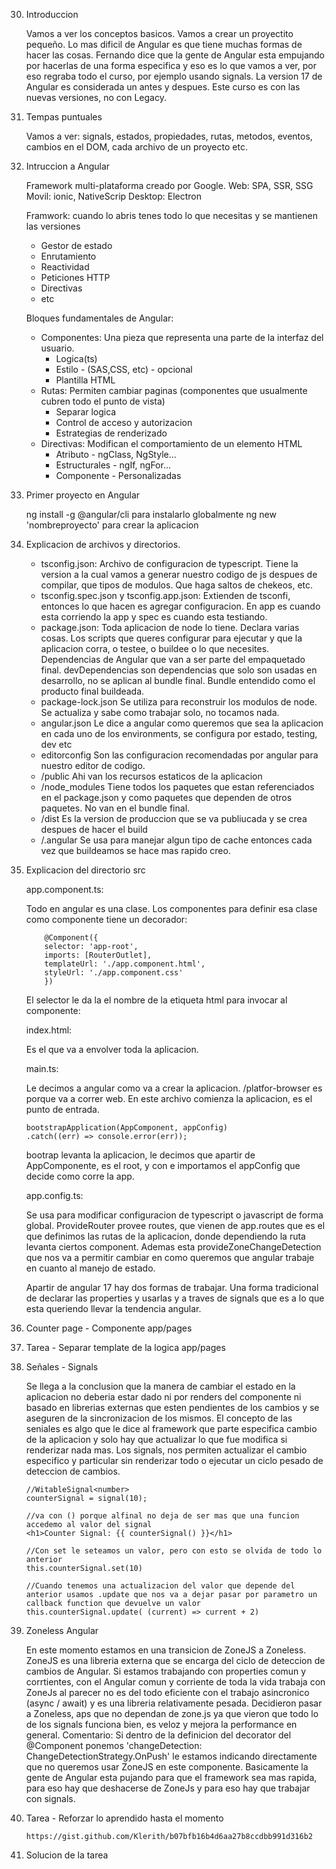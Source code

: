 30. Introduccion

    Vamos a ver los conceptos basicos. Vamos a crear un proyectito pequeño. Lo mas dificil de Angular es que tiene muchas formas de hacer las cosas. Fernando dice que la gente de Angular esta empujando por hacerlas de una forma especifica y eso es lo que vamos a ver, por eso regraba todo el curso, por ejemplo usando signals. La version 17 de Angular es considerada un antes y despues. Este curso es con las nuevas versiones, no con Legacy.
    
31. Tempas puntuales
    
    Vamos a ver: signals, estados, propiedades, rutas, metodos, eventos, cambios en el DOM, cada archivo de un proyecto etc.

32. Intruccion a Angular

    Framework multi-plataforma creado por Google.
    Web: SPA, SSR, SSG
    Movil: ionic, NativeScrip
    Desktop: Electron 

    Framwork: cuando lo abris tenes todo lo que necesitas y se mantienen las versiones
    -   Gestor de estado
    -   Enrutamiento
    -   Reactividad
    -   Peticiones HTTP
    -   Directivas
    -   etc

    Bloques fundamentales de Angular:
    -   Componentes: Una pieza que representa una parte de la interfaz del usuario.
        - Logica(ts)
        - Estilo - (SAS,CSS, etc) - opcional
        - Plantilla HTML
    -   Rutas: Permiten cambiar paginas (componentes que usualmente cubren todo el punto de vista)
        - Separar logica
        - Control de acceso y autorizacion
        - Estrategias de renderizado
    -   Directivas: Modifican el comportamiento de un elemento HTML
        - Atributo - ngClass, NgStyle...
        - Estructurales - ngIf, ngFor...
        - Componente - Personalizadas

33. Primer proyecto en Angular

    ng install -g @angular/cli para instalarlo globalmente
    ng new 'nombreproyecto' para crear la aplicacion

34. Explicacion de archivos y directorios. 

    - tsconfig.json:
        Archivo de configuracion de typescript. Tiene la version a la cual vamos a generar nuestro codigo de js despues de compilar, que tipos de modulos. Que haga saltos de chekeos, etc. 
    - tsconfig.spec.json y tsconfig.app.json:
        Extienden de tsconfi, entonces lo que hacen es agregar configuracion. En app es cuando esta corriendo la app y spec es cuando esta testiando.
    - package.json:
        Toda aplicacion de node lo tiene.  Declara varias cosas. Los scripts que queres configurar para ejecutar y que la aplicacion corra, o testee, o buildee o lo que necesites. Dependencias de Angular que van a ser parte del empaquetado final. devDependencias son dependencias que solo son usadas en desarrollo, no se aplican al bundle final. Bundle entendido como el producto final buildeada.
    - package-lock.json
        Se utiliza para reconstruir los modulos de node. Se actualiza y sabe como trabajar solo, no tocamos nada. 
    - angular.json
        Le dice a angular como queremos que sea la aplicacion en cada uno de los environments, se configura por estado, testing, dev etc
    - editorconfig
        Son las configuracion recomendadas por angular para nuestro editor de codigo.
    - /public
        Ahi van los recursos estaticos de la aplicacion 
    - /node_modules
        Tiene todos los paquetes que estan referenciados en el package.json y como paquetes que dependen de otros paquetes. No van en el bundle final. 
    - /dist
        Es la version de produccion que se va publiucada y se crea despues de hacer el build
    - /.angular
        Se usa para manejar algun tipo de cache entonces cada vez que buildeamos se hace mas rapido creo.

35. Explicacion del directorio src

    app.component.ts:

    Todo en angular es una clase. Los componentes para definir esa clase como componente tiene un decorador:
    
            @Component({
            selector: 'app-root',
            imports: [RouterOutlet],
            templateUrl: './app.component.html',
            styleUrl: './app.component.css'
            })
        
    El selector le da la el nombre de la etiqueta html para invocar al componente:      
        <app-root></app-root>
    
    index.html:

    Es el que va a envolver toda la aplicacion.

    main.ts:

    Le decimos a angular como va a crear la aplicacion. /platfor-browser es porque va a correr web. En este archivo comienza la aplicacion, es el punto de entrada.
            
        bootstrapApplication(AppComponent, appConfig)
        .catch((err) => console.error(err));

    bootrap levanta la aplicacion, le decimos que apartir de AppComponente, es el root, y con e importamos el appConfig que decide como corre la app. 

    app.config.ts:

    Se usa para modificar configuracion de typescript o javascript de forma global. ProvideRouter provee routes, que vienen de app.routes que es el que definimos las rutas de la aplicacion, donde dependiendo la ruta levanta ciertos component. Ademas esta provideZoneChangeDetection que nos va a permitir cambiar en como queremos que angular trabaje en cuanto al manejo de estado. 

    Apartir de angular 17 hay dos formas de trabajar. Una forma tradicional de declarar las properties y usarlas y a traves de signals que es a lo que esta queriendo llevar la tendencia angular.

36. Counter page - Componente
    app/pages

37. Tarea - Separar template de la logica
    app/pages

38. Señales - Signals

    Se llega a la conclusion que la manera de cambiar el estado en la aplicacion no deberia estar dado ni por renders del componente ni basado en librerias externas que esten pendientes de los cambios y se aseguren de la sincronizacion de los mismos. El concepto de las seniales es algo que le dice al framework que parte especifica cambio de la aplicacion y solo hay que actualizar lo que fue modifica si renderizar nada mas. Los signals, nos permiten actualizar el cambio especifico y particular sin renderizar todo o ejecutar un ciclo pesado de deteccion de cambios. 
        
        //WitableSignal<number>
        counterSignal = signal(10);
        
        //va con () porque alfinal no deja de ser mas que una funcion accedemo al valor del signal
        <h1>Counter Signal: {{ counterSignal() }}</h1>

        //Con set le seteamos un valor, pero con esto se olvida de todo lo anterior
        this.counterSignal.set(10)

        //Cuando tenemos una actualizacion del valor que depende del anterior usamos .update que nos va a dejar pasar por parametro un callback function que devuelve un valor
        this.counterSignal.update( (current) => current + 2)

39. Zoneless Angular

    En este momento estamos en una transicion de ZoneJS a Zoneless. ZoneJS es una libreria externa que se encarga del ciclo de deteccion de cambios de Angular. Si estamos trabajando con properties comun y corrtientes, con el Angular comun y corriente de toda la vida trabaja con ZoneJs al parecer no es del todo eficiente con el trabajo asincronico  (async / await) y es una libreria relativamente pesada. Decidieron pasar a Zoneless, aps que no dependan de zone.js ya que vieron que todo lo de los signals funciona bien, es veloz y mejora la performance en general.
    Comentario: Si dentro de la definicion del decorator del @Component ponemos 'changeDetection: ChangeDetectionStrategy.OnPush' le estamos indicando directamente que no queremos usar ZoneJS en este componente.
    Basicamente la gente de Angular esta pujando para que el framework sea mas rapida, para eso hay que deshacerse de ZoneJs y para eso hay que trabajar con signals.

40. Tarea - Reforzar lo aprendido hasta el momento

        https://gist.github.com/Klerith/b07bfb16b4d6aa27b8ccdbb991d316b2

41. Solucion de la tarea



    
